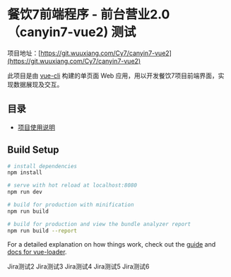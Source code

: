 餐饮7前端程序 - 前台营业2.0 （canyin7-vue2) 测试
==========

项目地址：[https://git.wuuxiang.com/Cy7/canyin7-vue2](https://git.wuuxiang.com/Cy7/canyin7-vue2)

此项目是由 [vue-cli](https://vuejs-templates.github.io/webpack/) 构建的单页面 Web 应用，用以开发餐饮7项目前端界面，实现数据展现及交互。

目录
----------

- [项目使用说明](./docs/instructions.md)

## Build Setup

``` bash
# install dependencies
npm install

# serve with hot reload at localhost:8080
npm run dev

# build for production with minification
npm run build

# build for production and view the bundle analyzer report
npm run build --report
```

For a detailed explanation on how things work, check out the [guide](http://vuejs-templates.github.io/webpack/) and [docs for vue-loader](http://vuejs.github.io/vue-loader).

Jira测试2
Jira测试3
Jira测试4
Jira测试5
Jira测试6